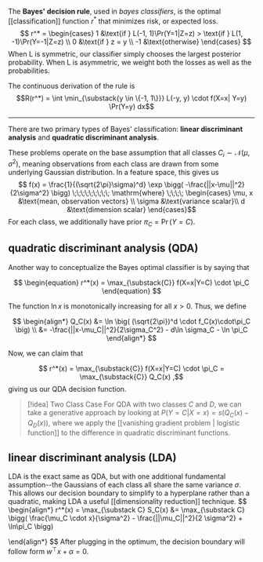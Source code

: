 The **Bayes' decision rule**, used in *bayes classifiers*, is the optimal [[classification]] function $r^*$ that minimizes risk, or expected loss.
$$ r^* = \begin{cases} 1 &\text{if } L(-1, 1)\Pr(Y=1|Z=z) > \text{if } L(1, -1)\Pr(Y=-1|Z=z) \\ 0 &\text{if } z = y \\ -1 &\text{otherwise} \end{cases} $$
When L is symmetric, our classifier simply chooses the largest posterior probability. When L is asymmetric, we weight both the losses as well as the probabilities.

The continuous derivation of the rule is
$$R(r^*) = \int \min_{\substack{y \in \{-1, 1\}}} L(-y, y) \cdot f(X=x| Y=y) \Pr(Y=y) dx$$

---
There are two primary types of Bayes' classification: **linear discriminant analysis** and **quadratic discriminant analysis**. 

These problems operate on the base assumption that all classes $C_i \sim \mathcal{N}(\mu, \sigma^2)$, meaning observations from each class are drawn from some underlying Gaussian distribution. In a feature space, this gives us
$$ f(x) = \frac{1}{(\sqrt{2\pi}\sigma)^d} \exp \bigg( -\frac{||x-\mu||^2}{2\sigma^2} \bigg) \;\;\;\;\;\;\;\;\; \mathrm{where} \;\;\;\; \begin{cases} \mu, x &\text{mean, observation vectors} \\ \sigma &\text{variance scalar}\\ d &\text{dimension scalar} \end{cases}$$
For each class, we additionally have prior $\pi_C = \Pr(Y = C)$.

## quadratic discriminant analysis (QDA)
Another way to conceptualize the Bayes optimal classifier is by saying that

$$ \begin{equation} r^*(x) = \max_{\substack{C}} f(X=x|Y=C) \cdot \pi_C \end{equation} $$

The function $\ln x$ is monotonically increasing for all $x > 0$. Thus, we define

$$ \begin{align*} Q_C(x) &= \ln \big( (\sqrt{2\pi})^d \cdot f_C(x)\cdot\pi_C \big) \\ &= -\frac{||x-\mu_C||^2}{2\sigma_C^2} - d\ln \sigma_C - \ln \pi_C \end{align*} $$

Now, we can claim that

$$ r^*(x) = \max_{\substack{C}} f(X=x|Y=C) \cdot \pi_C = \max_{\substack{C}} Q_C(x) ,$$
giving us our QDA decision function.
>[!idea] Two Class Case
>For QDA with two classes $C$ and $D$, we can take a generative approach by looking at $P(Y=C|X=x) = s(Q_C(x) - Q_D(x))$, where we apply the [[vanishing gradient problem | logistic function]] to the difference in quadratic discriminant functions.

## linear discriminant analysis (LDA)
LDA is the exact same as QDA, but with one additional fundamental assumption--the Gaussians of each class all share the same variance $\sigma$. This allows our decision boundary to simplify to a hyperplane rather than a quadratic, making LDA a useful [[dimensionality reduction]] technique.
$$ \begin{align*} r^*(x) = \max_{\substack C} S_C(x) &= \max_{\substack C} \bigg( \frac{\mu_C \cdot x}{\sigma^2} - \frac{||\mu_C||^2}{2 \sigma^2} + \ln\pi_C \bigg)

\end{align*} $$
After plugging in the optimum, the decision boundary will follow form $w^{\top}x + \alpha =0$.